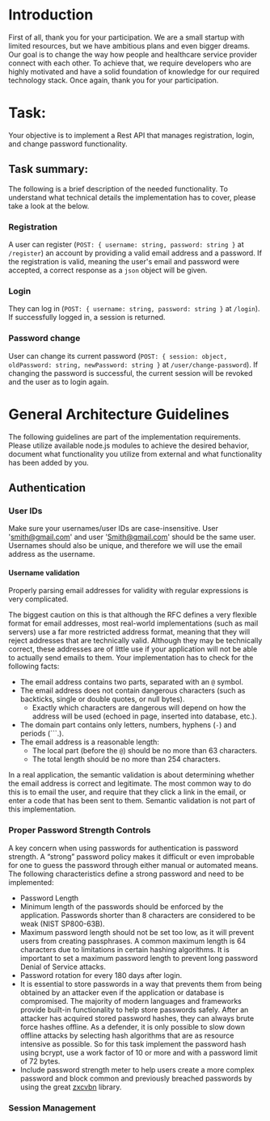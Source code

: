 # Introduction

First of all, thank you for your participation. We are a small startup with limited resources, but we have ambitious plans and even bigger dreams. Our goal is to change the way how people and healthcare service provider connect with each other. To achieve that, we require developers who are highly motivated and have a solid foundation of knowledge for our required technology stack. Once again, thank you for your participation.

# Task:
Your objective is to implement a Rest API that manages registration, login, and change password functionality.

## Task summary:
The following is a brief description of the needed functionality. To understand what technical details the implementation has to cover, please take a look at the  below.

### Registration
A user can register (`POST: { username: string, password: string }` at `/register`) an account by providing a valid email address and a password. If the registration is valid, meaning the user's email and password were accepted, a correct response as a `json` object will be given.

### Login
They can log in (`POST: { username: string, password: string }` at `/login`). If successfully logged in, a session is returned.

### Password change
User can change its current password (`POST: { session: object, oldPassword: string, newPassword: string }` at `/user/change-password`). If changing the password is successful, the current session will be revoked and the user as to login again.

# General Architecture Guidelines
The following guidelines are part of the implementation requirements. Please utilize available node.js modules to achieve the desired behavior, document what functionality you utilize from external and what functionality has been added by you.

## Authentication

### User IDs
Make sure your usernames/user IDs are case-insensitive. User 'smith@gmail.com' and user 'Smith@gmail.com' should be the same user. Usernames should also be unique, and therefore we will use the email address as the username.

#### Username validation
Properly parsing email addresses for validity with regular expressions is very complicated.

The biggest caution on this is that although the RFC defines a very flexible format for email addresses, most real-world implementations (such as mail servers) use a far more restricted address format, meaning that they will reject addresses that are technically valid. Although they may be technically correct, these addresses are of little use if your application will not be able to actually send emails to them. Your implementation has to check for the following facts:

- The email address contains two parts, separated with an `@` symbol.
- The email address does not contain dangerous characters (such as backticks, single or double quotes, or null bytes).
  - Exactly which characters are dangerous will depend on how the address will be used (echoed in page, inserted into database, etc.).
- The domain part contains only letters, numbers, hyphens (`-`) and periods (```.).
- The email address is a reasonable length:
  - The local part (before the `@`) should be no more than 63 characters.
  - The total length should be no more than 254 characters.

In a real application, the semantic validation is about determining whether the email address is correct and legitimate. The most common way to do this is to email the user, and require that they click a link in the email, or enter a code that has been sent to them. Semantic validation is not part of this implementation.

### Proper Password Strength Controls
A key concern when using passwords for authentication is password strength. A “strong” password policy makes it difficult or even improbable for one to guess the password through either manual or automated means. The following characteristics define a strong password and need to be implemented:

- Password Length
- Minimum length of the passwords should be enforced by the application. Passwords shorter than 8 characters are considered to be weak (NIST SP800-63B).
- Maximum password length should not be set too low, as it will prevent users from creating passphrases. A common maximum length is 64 characters due to limitations in certain hashing algorithms. It is important to set a maximum password length to prevent long password Denial of Service attacks.
- Password rotation for every 180 days after login.
- It is essential to store passwords in a way that prevents them from being obtained by an attacker even if the application or database is compromised. The majority of modern languages and frameworks provide built-in functionality to help store passwords safely.
After an attacker has acquired stored password hashes, they can always brute force hashes offline. As a defender, it is only possible to slow down offline attacks by selecting hash algorithms that are as resource intensive as possible. So for this task implement the password hash using bcrypt, use a work factor of 10 or more and with a password limit of 72 bytes.
- Include password strength meter to help users create a more complex password and block common and previously breached passwords by using the great [zxcvbn](https://github.com/zxcvbn-ts/zxcvbn) library.

### Session Management